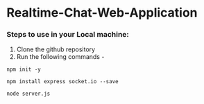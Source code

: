 # Realtime-Chat-Web-Application

### Steps to use in your Local machine:

1. Clone the github repository
2. Run the following commands -
```
npm init -y
```
```
npm install express socket.io --save
```
```
node server.js
```
